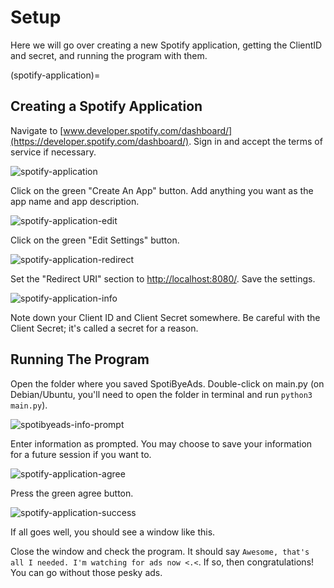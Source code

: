 # Setup

Here we will go over creating a new Spotify application, getting the ClientID and secret, and running the program with them.

(spotify-application)=
## Creating a Spotify Application

Navigate to [www.developer.spotify.com/dashboard/](https://developer.spotify.com/dashboard/). Sign in and accept the terms of service if necessary.

![spotify-application](https://cdn.discordapp.com/attachments/847957606567378984/874006629547405332/spotify-application-create.png)

Click on the green "Create An App" button. Add anything you want as the app name and app description.

![spotify-application-edit](https://cdn.discordapp.com/attachments/847957606567378984/873999420646125618/spotify-application-edit.png)

Click on the green "Edit Settings" button.

![spotify-application-redirect](https://cdn.discordapp.com/attachments/847957606567378984/874006940664102922/spotify-application-edit2.png)

Set the "Redirect URI" section to [http://localhost:8080/](http://localhost:8080/). Save the settings.

![spotify-application-info](https://cdn.discordapp.com/attachments/847957606567378984/873990653862903818/spotify-application-info.png)

Note down your Client ID and Client Secret somewhere. Be careful with the Client Secret; it's called a secret for a reason.

## Running The Program

Open the folder where you saved SpotiByeAds. Double-click on main.py (on Debian/Ubuntu, you'll need to open the folder in terminal and run `python3 main.py`).

![spotibyeads-info-prompt](https://cdn.discordapp.com/attachments/847957606567378984/873998825822486538/spotibyeads-info-prompt.png)

Enter information as prompted. You may choose to save your information for a future session if you want to.

![spotify-application-agree](https://cdn.discordapp.com/attachments/847957606567378984/874008393604546681/spotify-application-agree2.png)

Press the green agree button.

![spotify-application-success](https://cdn.discordapp.com/attachments/847957606567378984/874010134307803196/spotify-application-success2.png)

If all goes well, you should see a window like this.

Close the window and check the program. It should say `Awesome, that's all I needed. I'm watching for ads now <.<`. If so, then congratulations! You can go without those pesky ads.